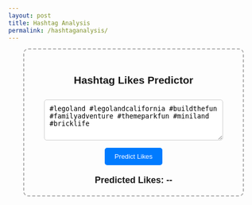 ```yaml
---
layout: post
title: Hashtag Analysis
permalink: /hashtaganalysis/
---
```


<html lang="en">
<head>
  <meta charset="UTF-8">
  <meta name="viewport" content="width=device-width, initial-scale=1.0">
  <title>Hashtag Likes Predictor</title>
  <style>
    .container {
      width: 400px;
      margin: auto;
      text-align: center;
      border: 2px dashed #aaa;
      padding: 20px;
      border-radius: 10px;
      font-family: Arial, sans-serif;
    }
    input, textarea {
      width: 90%;
      padding: 10px;
      margin-top: 10px;
      border-radius: 5px;
      border: 1px solid #ccc;
    }
    button {
      margin-top: 15px;
      padding: 10px 20px;
      border-radius: 5px;
      background-color: #007bff;
      color: white;
      border: none;
    }
    #result {
      margin-top: 20px;
      font-size: 18px;
      font-weight: bold;
    }
  </style>
</head>

<body>
  <div class="container">
    <h2>Hashtag Likes Predictor</h2>
    <textarea id="hashtagInput" rows="4">#legoland #legolandcalifornia #buildthefun #familyadventure #themeparkfun #miniland #bricklife</textarea>
    <br />
    <button onclick="analyzeHashtags()">Predict Likes</button>
    <div id="result">Predicted Likes: --</div>
  </div>

  <script>
  async function analyzeHashtags() {
    const input = document.getElementById('hashtagInput').value;

    try {
      const res = await fetch('http://localhost:8887/api/hashtag', {
        method: 'POST',
        headers: {
          'Content-Type': 'application/json'
        },
        body: JSON.stringify({ hashtags: input })
      });

      const data = await res.json();
      document.getElementById('result').textContent = `Predicted Likes: ${data.views.toLocaleString()}`;
    } catch (err) {
      document.getElementById('result').textContent = 'Error predicting likes.';
      console.error('Failed to fetch prediction:', err);
    }
  }
</script>
</body>
</html>

